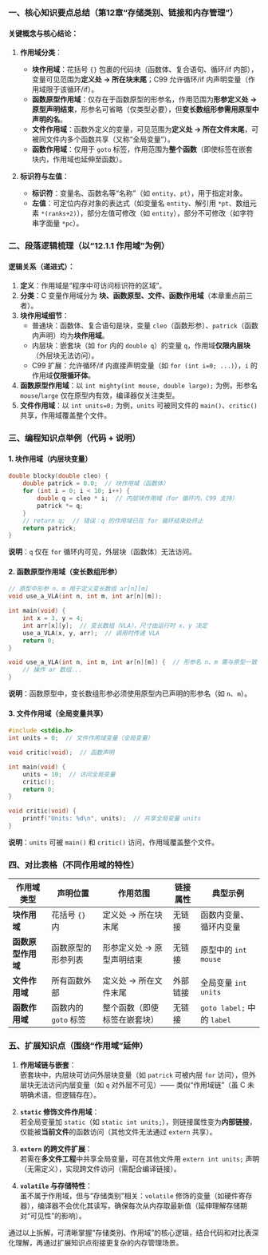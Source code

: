### 一、核心知识要点总结（第12章“存储类别、链接和内存管理”）  
#### 关键概念与核心结论：  
1. **作用域分类**：  
   - **块作用域**：花括号 `{}` 包裹的代码块（函数体、复合语句、循环/if 内部），变量可见范围为**定义处 → 所在块末尾**；C99 允许循环/if 内声明变量（作用域限于该循环/if）。  
   - **函数原型作用域**：仅存在于函数原型的形参名，作用范围为**形参定义处 → 原型声明结束**，形参名可省略（仅类型必要），但**变长数组形参需用原型中声明的名**。  
   - **文件作用域**：函数外定义的变量，可见范围为**定义处 → 所在文件末尾**，可被同文件内多个函数共享（又称“全局变量”）。  
   - **函数作用域**：仅用于 `goto` 标签，作用范围为**整个函数**（即使标签在嵌套块内，作用域也延伸至函数）。  

2. **标识符与左值**：  
   - **标识符**：变量名、函数名等“名称”（如 `entity`、`pt`），用于指定对象。  
   - **左值**：可定位内存对象的表达式（如变量名 `entity`、解引用 `*pt`、数组元素 `*(ranks+2)`），部分左值可修改（如 `entity`），部分不可修改（如字符串字面量 `*pc`）。  


### 二、段落逻辑梳理（以“12.1.1 作用域”为例）  
#### 逻辑关系（递进式）：  
1. **定义**：作用域是“程序中可访问标识符的区域”。  
2. **分类**：C 变量作用域分为 **块、函数原型、文件、函数作用域**（本章重点前三者）。  
3. **块作用域细节**：  
   - 普通块：函数体、复合语句是块，变量 `cleo`（函数形参）、`patrick`（函数内声明）均为**块作用域**。  
   - 内层块：嵌套块（如 `for` 内的 `double q`）的变量 `q`，作用域**仅限内层块**（外层块无法访问）。  
   - C99 扩展：允许循环/if 内直接声明变量（如 `for (int i=0; ...)`），`i` 的作用域**仅限循环体**。  
4. **函数原型作用域**：以 `int mighty(int mouse, double large);` 为例，形参名 `mouse`/`large` 仅在原型内有效，编译器仅关注类型。  
5. **文件作用域**：以 `int units=0;` 为例，`units` 可被同文件的 `main()`、`critic()` 共享，作用域覆盖整个文件。  


### 三、编程知识点举例（代码 + 说明）  
#### 1. 块作用域（内层块变量）  
```c
double blocky(double cleo) {
    double patrick = 0.0;  // 块作用域（函数体）
    for (int i = 0; i < 10; i++) {
        double q = cleo * i;  // 内层块作用域（for 循环内，C99 支持）
        patrick *= q;
    }
    // return q;  // 错误：q 的作用域已在 for 循环结束处终止
    return patrick;
}
```  
**说明**：`q` 仅在 `for` 循环内可见，外层块（函数体）无法访问。  


#### 2. 函数原型作用域（变长数组形参）  
```c
// 原型中形参 n、m 用于定义变长数组 ar[n][m]
void use_a_VLA(int n, int m, int ar[n][m]);  

int main(void) {
    int x = 3, y = 4;
    int arr[x][y];  // 变长数组（VLA），尺寸由运行时 x、y 决定
    use_a_VLA(x, y, arr);  // 调用时传递 VLA
    return 0;
}

void use_a_VLA(int n, int m, int ar[n][m]) {  // 形参名 n、m 需与原型一致
    // 操作 ar 数组...
}
```  
**说明**：函数原型中，变长数组形参必须使用原型内已声明的形参名（如 `n`、`m`）。  


#### 3. 文件作用域（全局变量共享）  
```c
#include <stdio.h>
int units = 0;  // 文件作用域变量（全局变量）

void critic(void);  // 函数声明

int main(void) {
    units = 10;  // 访问全局变量
    critic();
    return 0;
}

void critic(void) {
    printf("Units: %d\n", units);  // 共享全局变量 units
}
```  
**说明**：`units` 可被 `main()` 和 `critic()` 访问，作用域覆盖整个文件。  


### 四、对比表格（不同作用域的特性）  
| 作用域类型       | 声明位置               | 作用范围                     | 链接属性   | 典型示例                  |
|------------------|------------------------|------------------------------|------------|---------------------------|
| **块作用域**     | 花括号 `{}` 内         | 定义处 → 所在块末尾          | 无链接     | 函数内变量、循环内变量    |
| **函数原型作用域** | 函数原型的形参列表     | 形参定义处 → 原型声明结束    | 无链接     | 原型中的 `int mouse`      |
| **文件作用域**   | 所有函数外部           | 定义处 → 所在文件末尾        | 外部链接   | 全局变量 `int units`      |
| **函数作用域**   | 函数内的 `goto` 标签   | 整个函数（即使标签在嵌套块） | 无链接     | `goto label;` 中的 `label` |  


### 五、扩展知识点（围绕“作用域”延伸）  
1. **作用域链与嵌套**：  
   嵌套块中，内层块可访问外层块变量（如 `patrick` 可被内层 `for` 访问），但外层块无法访问内层变量（如 `q` 对外层不可见）—— 类似“作用域链”（虽 C 未明确术语，但逻辑存在）。  

2. **`static` 修饰文件作用域**：  
   若全局变量加 `static`（如 `static int units;`），则链接属性变为**内部链接**，仅能被**当前文件**的函数访问（其他文件无法通过 `extern` 共享）。  

3. **`extern` 的跨文件扩展**：  
   若需在**多文件工程**中共享全局变量，可在其他文件用 `extern int units;` 声明（无需定义），实现跨文件访问（需配合编译链接）。  

4. **`volatile` 与存储特性**：  
   虽不属于作用域，但与“存储类别”相关：`volatile` 修饰的变量（如硬件寄存器），编译器不会优化其读写，确保每次从内存取最新值（延伸理解存储期对“可见性”的影响）。  


通过以上拆解，可清晰掌握“存储类别、作用域”的核心逻辑，结合代码和对比表深化理解，再通过扩展知识点衔接更复杂的内存管理场景。